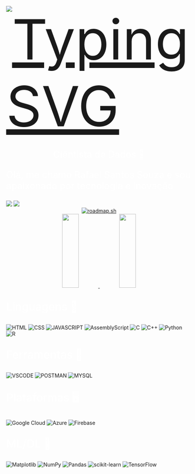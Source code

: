 <div style="display:flex; width: 100%; justify-content: flex-start">
  <a href="https://git.io/typing-svg">
 <p></p>
    <img src="https://readme-typing-svg.herokuapp.com/?center=true&vCenter=true&color=ffffff&lines=+Hellow+World!!;++|;++|" alt="Typing SVG" style="font-size: 150px" >
  </a>
</div>


<div>
<p style="color: #fff; font-size: 25px; font-weight: 500" align="center">Ciêntista de Dados 
🎲</p>
</div>

<div>
<p style="color: #fff; font-size: 25px; font-weight: 500">Olá, me chamo Rafael Santos Souza e sou apaixonado por tecnologia e inovação</p>
</div>

<div> 
  <a href = "mailto:rafaartsantos@gmail.com"><img src="https://img.shields.io/badge/-Gmail-%23333?style=for-the-badge&logo=gmail&logoColor=red" target="_blank"></a>
  <a href="https://www.linkedin.com/in/rafaartsantos/" target="_blank"><img src="https://img.shields.io/badge/-LinkedIn-%230077B5?style=for-the-badge&logo=linkedin&logoColor=white" target="_blank"></a>   
</div>

<div width="100%" align="center" justify="center">
  <a href="https://roadmap.sh">
      <img  src="https://roadmap.sh/card/tall/66cc8ce20d264bdbf8204583?variant=dark" alt="roadmap.sh"/>
    </a>
</div>

<div width="100%" align="center" justify="center"> 
  
  <a href="https://github.com/rafaart" >
  <img width="30%" height="200px" src="https://github-readme-stats.vercel.app/api?username=rafaart&theme=github_dark" /> 
  <img width="30%" height="200px" src="https://github-readme-stats-git-masterrstaa-rickstaa.vercel.app/api/top-langs/?username=rafaart&layout=compact&bg_color=0D1117&border_color=fffC&title_color=4886CC&text_color=FFF" />
  </a>
    
</div>


<div>
<p style="color: #fff; font-size: 30px; font-weight: 500">Linguagens 🧬</p>
</div>

![HTML](https://img.shields.io/badge/html5-192436?style=for-the-badge&logo=html5&logoColor=orange)
![CSS](https://img.shields.io/badge/css3-192436?style=for-the-badge&logo=css3)
![JAVASCRIPT](https://img.shields.io/badge/JavaScript-192436?style=for-the-badge&logo=javascript)
![AssemblyScript](https://img.shields.io/badge/assembly%20script-%23000000.svg?style=for-the-badge&logo=assemblyscript&logoColor=white)
	![C](https://img.shields.io/badge/c-%2300599C.svg?style=for-the-badge&logo=c&logoColor=white)
 ![C++](https://img.shields.io/badge/c++-%2300599C.svg?style=for-the-badge&logo=c%2B%2B&logoColor=white)
 ![Python](https://img.shields.io/badge/python-3670A0?style=for-the-badge&logo=python&logoColor=ffdd54)
 ![R](https://img.shields.io/badge/r-%23276DC3.svg?style=for-the-badge&logo=r&logoColor=white)

<div>
<p style="color: #fff; font-size: 30px; font-weight: 500">Ferramentas 🔧</p>
</div>

![VSCODE](https://img.shields.io/badge/vscode-192436?style=for-the-badge&logo=visualstudiocode)
![POSTMAN](https://img.shields.io/badge/Postman-192436?style=for-the-badge&logo=postman)
![MYSQL](https://img.shields.io/badge/Mysql-192436?style=for-the-badge&logo=mysql&logoColor=6E99F5)

<div>
<p style="color: #fff; font-size: 30px; font-weight: 500">Plataformas 🖥</p>
</div>

![Google Cloud](https://img.shields.io/badge/GoogleCloud-%234285F4.svg?style=for-the-badge&logo=google-cloud&logoColor=white)
![Azure](https://img.shields.io/badge/azure-%230072C6.svg?style=for-the-badge&logo=microsoftazure&logoColor=white)
![Firebase](https://img.shields.io/badge/firebase-%23039BE5.svg?style=for-the-badge&logo=firebase)

<div>
<p style="color: #fff; font-size: 30px; font-weight: 500">ML/DL 🤖</p>
</div>

![Matplotlib](https://img.shields.io/badge/Matplotlib-%23ffffff.svg?style=for-the-badge&logo=Matplotlib&logoColor=black)
![NumPy](https://img.shields.io/badge/numpy-%23013243.svg?style=for-the-badge&logo=numpy&logoColor=white)
![Pandas](https://img.shields.io/badge/pandas-%23150458.svg?style=for-the-badge&logo=pandas&logoColor=white)
![scikit-learn](https://img.shields.io/badge/scikit--learn-%23F7931E.svg?style=for-the-badge&logo=scikit-learn&logoColor=white)
![TensorFlow](https://img.shields.io/badge/TensorFlow-%23FF6F00.svg?style=for-the-badge&logo=TensorFlow&logoColor=white)
